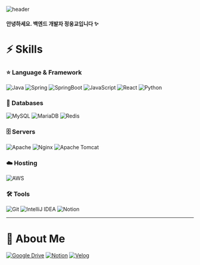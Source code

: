 ![header](https://capsule-render.vercel.app/api?type=soft&color=auto&height=300&section=header&text=Welcome!%20😃&fontSize=90&animation=fadeIn)


#### 안녕하세요. 백엔드 개발자 정웅교입니다 ✨


# ⚡️ Skills

### ⭐️ Language & Framework
![Java](https://img.shields.io/badge/java-%23ED8B00.svg?style=for-the-badge&logo=openjdk&logoColor=white)
![Spring](https://img.shields.io/badge/spring-%236DB33F.svg?style=for-the-badge&logo=spring&logoColor=white)
![SpringBoot](https://img.shields.io/badge/spring&nbsp;boot-%236DB33F.svg?style=for-the-badge&logo=springboot&logoColor=white)
![JavaScript](https://img.shields.io/badge/javascript-%23323330.svg?style=for-the-badge&logo=javascript&logoColor=%23F7DF1E)
![React](https://img.shields.io/badge/react-%2320232a.svg?style=for-the-badge&logo=react&logoColor=%2361DAFB)
![Python](https://img.shields.io/badge/python-3670A0?style=for-the-badge&logo=python&logoColor=ffdd54)


### 💾 Databases
![MySQL](https://img.shields.io/badge/mysql-4479A1.svg?style=for-the-badge&logo=mysql&logoColor=white)
![MariaDB](https://img.shields.io/badge/MariaDB-003545?style=for-the-badge&logo=mariadb&logoColor=white)
![Redis](https://img.shields.io/badge/redis-%23DD0031.svg?style=for-the-badge&logo=redis&logoColor=white)

### 🗄️ Servers
![Apache](https://img.shields.io/badge/apache-%23D42029.svg?style=for-the-badge&logo=apache&logoColor=white)
![Nginx](https://img.shields.io/badge/nginx-%23009639.svg?style=for-the-badge&logo=nginx&logoColor=white)
![Apache Tomcat](https://img.shields.io/badge/apache%20tomcat-%23F8DC75.svg?style=for-the-badge&logo=apache-tomcat&logoColor=black)

### ☁️ Hosting
![AWS](https://img.shields.io/badge/AWS-%23FF9900.svg?style=for-the-badge&logo=amazon-aws&logoColor=white)

### 🛠 Tools
![Git](https://img.shields.io/badge/git-%23F05033.svg?style=for-the-badge&logo=git&logoColor=white)
![IntelliJ IDEA](https://img.shields.io/badge/IntelliJIDEA-000000.svg?style=for-the-badge&logo=intellij-idea&logoColor=white)
![Notion](https://img.shields.io/badge/Notion-%23000000.svg?style=for-the-badge&logo=notion&logoColor=white)

---

# 🧐  About Me

[![Google Drive](https://img.shields.io/badge/정웅교&nbsp;경력기술서-4285F4?style=for-the-badge&logo=googledrive&logoColor=white)](https://drive.google.com/file/d/1lSUXaXuFSYzSqiMyFnHKRmzIFRRQwewO/view)
[![Notion](https://img.shields.io/badge/노션&nbsp;자기소개서-white.svg?style=for-the-badge&logo=notion&logoColor=black)](https://quill-peanut-a54.notion.site/528af77b35204b578bc29064332e74ea)
[![Velog](https://img.shields.io/badge/포테이토웅의&nbsp;기술블로그-20C997?style=for-the-badge&logo=velog&logoColor=white)](https://velog.io/@woong99/posts)
